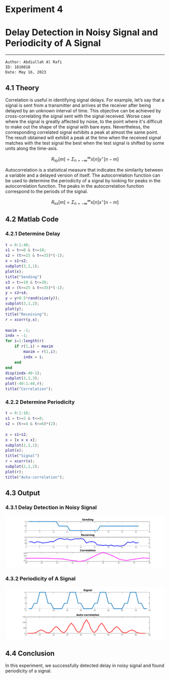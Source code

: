 # Experiment 4
# Delay Detection in Noisy Signal and Periodicity of A Signal
***
```
Author: Abdiullah Al Rafi
ID: 1810018
Date: May 16, 2023
```
## 4.1 Theory
Correlation is useful in identifying signal delays. For example, let’s say that a signal is sent from a transmitter and arrives at the receiver after being delayed by an unknown interval of time. This objective can be achieved by cross-correlating the signal sent with the signal received.  Worse case where the signal is greatly affected by noise, to the point where it's difficult to make out the shape of the signal with bare eyes. Nevertheless, the corresponding correlated signal exhibits a peak at almost the same point. The result obtained will exhibit a peak at the time when the received signal matches with the test signal the best when the test signal is shifted by some units along the time-axis.

$$R_{xy}[m]=\Sigma_{n=-\infty} ^ {\infty} x[n]y^\star [n-m]$$

Autocorrelation is a statistical measure that indicates the similarity between a variable and a delayed version of itself. The autocorrelation function can be used to determine the periodicity of a signal by looking for peaks in the autocorrelation function. The peaks in the autocorrelation function correspond to the periods of the signal.

$$R_{xx}[m]=\Sigma_{n=-\infty} ^ {\infty} x[n]x^\star [n-m]$$

## 4.2 Matlab Code
### 4.2.1 Determine Delay
```matlab
t = 0:1:40;
s1 = t>=0 & t<=10;
s2 = (t>=15 & t<=25)*(-1);
x = s1+s2;
subplot(3,1,1);
plot(x);
title("Sending")
s3 = t>=10 & t<=20;
s4 = (t>=25 & t<=35)*(-1);
y = s3+s4;
y = y+0.5*rand(size(y));
subplot(3,1,2);
plot(y);
title("Receiving");
r = xcorr(y,x);

maxim = -1;
indx = -1;
for i=1:length(r)
    if r(1,i) > maxim
        maxim = r(1,i);
        indx = i;
    end
end
disp(indx-40-1);
subplot(3,1,3);
plot(-40:1:40,r);
title("Correlation");
```
### 4.2.2 Determine Periodicity
```matlab
t = 0:1:10;
s1 = t>=2 & t<=8;
s2 = (t>=4 & t<=6)*(2);

x = s1+s2;
x = [x x x x];
subplot(2,1,1);
plot(x);
title("Signal")
r = xcorr(x);
subplot(2,1,2);
plot(r);
title("Auto-correlation");
```
## 4.3 Output
### 4.3.1 Delay Detection in Noisy Signal
![Figure Delay Detection in Noisy Signal](Noisy.png "Figure Delay Detection in Noisy Signal")

### 4.3.2 Periodicity of A Signal
![Figure Delay Detection in Noisy Signal](Periodicity.png "Figure Delay Detection in Noisy Signal")

## 4.4 Conclusion
In this experiment, we successfully detected delay in noisy signal and found periodicity of a signal.
